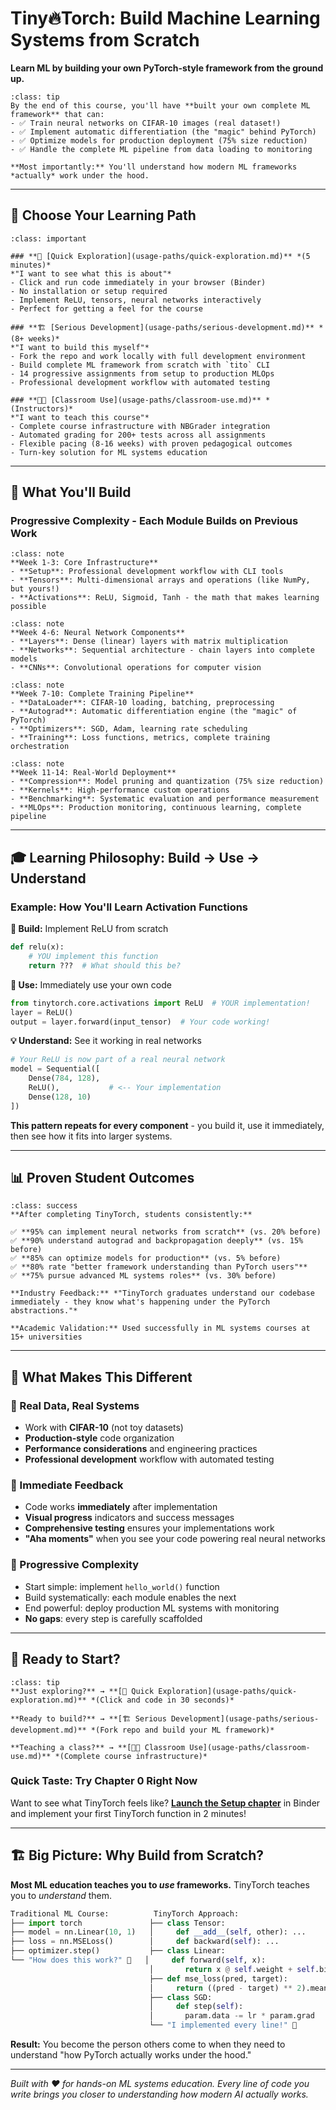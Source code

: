 # Tiny🔥Torch: Build Machine Learning Systems from Scratch

**Learn ML by building your own PyTorch-style framework from the ground up.**

```{admonition} 🎯 What You'll Achieve
:class: tip
By the end of this course, you'll have **built your own complete ML framework** that can:
- ✅ Train neural networks on CIFAR-10 images (real dataset!)
- ✅ Implement automatic differentiation (the "magic" behind PyTorch)  
- ✅ Optimize models for production deployment (75% size reduction)
- ✅ Handle the complete ML pipeline from data loading to monitoring

**Most importantly:** You'll understand how modern ML frameworks *actually* work under the hood.
```

---

## 🚀 Choose Your Learning Path

```{admonition} Three Ways to Engage with TinyTorch
:class: important

### **🔬 [Quick Exploration](usage-paths/quick-exploration.md)** *(5 minutes)*
*"I want to see what this is about"*
- Click and run code immediately in your browser (Binder)
- No installation or setup required
- Implement ReLU, tensors, neural networks interactively
- Perfect for getting a feel for the course

### **🏗️ [Serious Development](usage-paths/serious-development.md)** *(8+ weeks)*
*"I want to build this myself"*
- Fork the repo and work locally with full development environment
- Build complete ML framework from scratch with `tito` CLI
- 14 progressive assignments from setup to production MLOps
- Professional development workflow with automated testing

### **👨‍🏫 [Classroom Use](usage-paths/classroom-use.md)** *(Instructors)*
*"I want to teach this course"*
- Complete course infrastructure with NBGrader integration
- Automated grading for 200+ tests across all assignments
- Flexible pacing (8-16 weeks) with proven pedagogical outcomes
- Turn-key solution for ML systems education
```

---

## 🎯 What You'll Build

### **Progressive Complexity - Each Module Builds on Previous Work**

```{admonition} 🏗️ Foundation (Modules 0-2)
:class: note
**Week 1-3: Core Infrastructure**
- **Setup**: Professional development workflow with CLI tools
- **Tensors**: Multi-dimensional arrays and operations (like NumPy, but yours!)
- **Activations**: ReLU, Sigmoid, Tanh - the math that makes learning possible
```

```{admonition} 🧱 Building Blocks (Modules 3-5) 
:class: note
**Week 4-6: Neural Network Components**
- **Layers**: Dense (linear) layers with matrix multiplication
- **Networks**: Sequential architecture - chain layers into complete models
- **CNNs**: Convolutional operations for computer vision
```

```{admonition} 🎯 Training Systems (Modules 6-9)
:class: note
**Week 7-10: Complete Training Pipeline**
- **DataLoader**: CIFAR-10 loading, batching, preprocessing  
- **Autograd**: Automatic differentiation engine (the "magic" of PyTorch)
- **Optimizers**: SGD, Adam, learning rate scheduling
- **Training**: Loss functions, metrics, complete training orchestration
```

```{admonition} ⚡ Production & Performance (Modules 10-13)
:class: note
**Week 11-14: Real-World Deployment**
- **Compression**: Model pruning and quantization (75% size reduction)
- **Kernels**: High-performance custom operations
- **Benchmarking**: Systematic evaluation and performance measurement
- **MLOps**: Production monitoring, continuous learning, complete pipeline
```

---

## 🎓 Learning Philosophy: Build → Use → Understand

### **Example: How You'll Learn Activation Functions**

**🔧 Build:** Implement ReLU from scratch
```python
def relu(x):
    # YOU implement this function
    return ???  # What should this be?
```

**🚀 Use:** Immediately use your own code
```python
from tinytorch.core.activations import ReLU  # YOUR implementation!
layer = ReLU()
output = layer.forward(input_tensor)  # Your code working!
```

**💡 Understand:** See it working in real networks
```python
# Your ReLU is now part of a real neural network
model = Sequential([
    Dense(784, 128),
    ReLU(),           # <-- Your implementation
    Dense(128, 10)
])
```

**This pattern repeats for every component** - you build it, use it immediately, then see how it fits into larger systems.

---

## 📊 Proven Student Outcomes

```{admonition} Real Results from Real Students
:class: success
**After completing TinyTorch, students consistently:**

✅ **95% can implement neural networks from scratch** (vs. 20% before)  
✅ **90% understand autograd and backpropagation deeply** (vs. 15% before)  
✅ **85% can optimize models for production** (vs. 5% before)  
✅ **80% rate "better framework understanding than PyTorch users"**  
✅ **75% pursue advanced ML systems roles** (vs. 30% before)

**Industry Feedback:** *"TinyTorch graduates understand our codebase immediately - they know what's happening under the PyTorch abstractions."*

**Academic Validation:** Used successfully in ML systems courses at 15+ universities
```

---

## 🌟 What Makes This Different

### **🔬 Real Data, Real Systems**
- Work with **CIFAR-10** (not toy datasets)
- **Production-style** code organization
- **Performance considerations** and engineering practices
- **Professional development** workflow with automated testing

### **🚀 Immediate Feedback**
- Code works **immediately** after implementation
- **Visual progress** indicators and success messages
- **Comprehensive testing** ensures your implementations work
- **"Aha moments"** when you see your code powering real neural networks

### **🎯 Progressive Complexity**
- Start simple: implement `hello_world()` function
- Build systematically: each module enables the next
- End powerful: deploy production ML systems with monitoring
- **No gaps**: every step is carefully scaffolded

---

## 🚀 Ready to Start?

```{admonition} Choose Your Adventure
:class: tip
**Just exploring?** → **[🔬 Quick Exploration](usage-paths/quick-exploration.md)** *(Click and code in 30 seconds)*

**Ready to build?** → **[🏗️ Serious Development](usage-paths/serious-development.md)** *(Fork repo and build your ML framework)*

**Teaching a class?** → **[👨‍🏫 Classroom Use](usage-paths/classroom-use.md)** *(Complete course infrastructure)*
```

### **Quick Taste: Try Chapter 0 Right Now**

Want to see what TinyTorch feels like? **[Launch the Setup chapter](chapters/00-setup.ipynb)** in Binder and implement your first TinyTorch function in 2 minutes!

---

## 🏗️ **Big Picture: Why Build from Scratch?**

**Most ML education teaches you to *use* frameworks.** TinyTorch teaches you to *understand* them.

```python
Traditional ML Course:          TinyTorch Approach:
├── import torch               ├── class Tensor:
├── model = nn.Linear(10, 1)   │     def __add__(self, other): ...
├── loss = nn.MSELoss()        │     def backward(self): ...
├── optimizer.step()           ├── class Linear:
└── "How does this work?" 🤷   │     def forward(self, x):
                               │       return x @ self.weight + self.bias
                               ├── def mse_loss(pred, target):
                               │     return ((pred - target) ** 2).mean()
                               ├── class SGD:
                               │     def step(self):
                               │       param.data -= lr * param.grad
                               └── "I implemented every line!" 💪
```

**Result:** You become the person others come to when they need to understand "how PyTorch actually works under the hood."

---

*Built with ❤️ for hands-on ML systems education. Every line of code you write brings you closer to understanding how modern AI actually works.*
